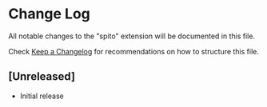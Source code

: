 # Change Log

All notable changes to the "spito" extension will be documented in this file.

Check [Keep a Changelog](http://keepachangelog.com/) for recommendations on how to structure this file.

## [Unreleased]

- Initial release